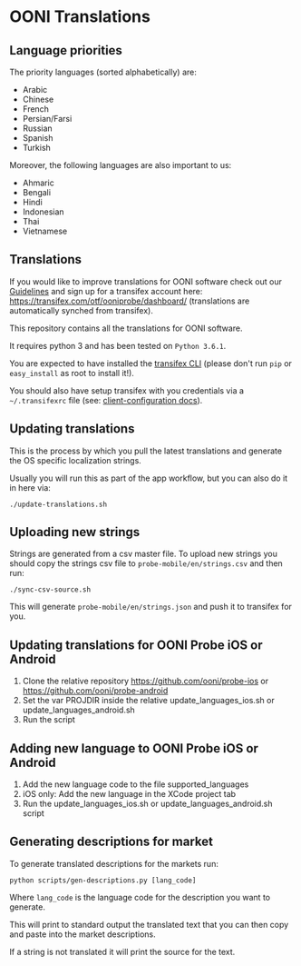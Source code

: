 # OONI Translations

## Language priorities

The priority languages (sorted alphabetically) are:

* Arabic
* Chinese
* French
* Persian/Farsi
* Russian
* Spanish
* Turkish

Moreover, the following languages are also important to us:

* Ahmaric
* Bengali
* Hindi
* Indonesian
* Thai
* Vietnamese

## Translations

If you would like to improve translations for OONI software check out our [Guidelines](./Guidelines.md) and sign up for a transifex account here: https://transifex.com/otf/ooniprobe/dashboard/ (translations are automatically synched from transifex).

This repository contains all the translations for OONI software.

It requires python 3 and has been tested on `Python 3.6.1`.

You are expected to have installed the [transifex
CLI](https://docs.transifex.com/client/installing-the-client) (please don't run
`pip` or `easy_install` as root to install it!).

You should also have setup transifex with you credentials via a
`~/.transifexrc` file (see: [client-configuration
docs](https://docs.transifex.com/client/client-configuration#~/-transifexrc)).

## Updating translations

This is the process by which you pull the latest translations and generate the
OS specific localization strings.

Usually you will run this as part of the app workflow, but you can also do it
in here via:

```
./update-translations.sh
```

## Uploading new strings

Strings are generated from a csv master file. To upload new strings you should
copy the strings csv file to `probe-mobile/en/strings.csv` and then run:

```
./sync-csv-source.sh
```

This will generate `probe-mobile/en/strings.json` and push it to transifex for
you.

## Updating translations for OONI Probe iOS or Android

1) Clone the relative repository https://github.com/ooni/probe-ios or https://github.com/ooni/probe-android
2) Set the var PROJDIR inside the relative update_languages_ios.sh or update_languages_android.sh
3) Run the script


## Adding new language to OONI Probe iOS or Android

1) Add the new language code to the file supported_languages
2) iOS only: Add the new language in the XCode project tab
3) Run the update_languages_ios.sh or update_languages_android.sh script

## Generating descriptions for market

To generate translated descriptions for the markets run:

```
python scripts/gen-descriptions.py [lang_code]
```

Where `lang_code` is the language code for the description you want to
generate.

This will print to standard output the translated text that you can then copy
and paste into the market descriptions.

If a string is not translated it will print the source for the text.
